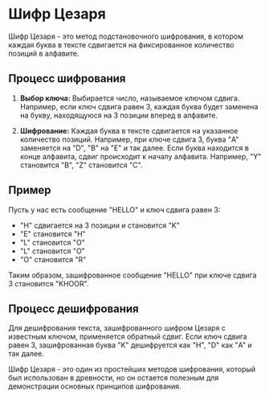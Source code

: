 # Шифр Цезаря

Шифр Цезаря - это метод подстановочного шифрования, в котором каждая буква в тексте сдвигается на фиксированное количество позиций в алфавите.

## Процесс шифрования

1. **Выбор ключа:** Выбирается число, называемое ключом сдвига. Например, если ключ сдвига равен 3, каждая буква будет заменена на букву, находящуюся на 3 позиции вперед в алфавите.

2. **Шифрование:** Каждая буква в тексте сдвигается на указанное количество позиций. Например, при ключе сдвига 3, буква "A" заменяется на "D", "B" на "E" и так далее. Если буква находится в конце алфавита, сдвиг происходит к началу алфавита. Например, "Y" становится "B", "Z" становится "C".

## Пример

Пусть у нас есть сообщение "HELLO" и ключ сдвига равен 3:

- "H" сдвигается на 3 позиции и становится "K"
- "E" становится "H"
- "L" становится "O"
- "L" становится "O"
- "O" становится "R"

Таким образом, зашифрованное сообщение "HELLO" при ключе сдвига 3 становится "KHOOR".

## Процесс дешифрования

Для дешифрования текста, зашифрованного шифром Цезаря с известным ключом, применяется обратный сдвиг. Если ключ сдвига равен 3, зашифрованная буква "K" дешифруется как "H", "D" как "A" и так далее.

Шифр Цезаря - это один из простейших методов шифрования, который был использован в древности, но он остается полезным для демонстрации основных принципов шифрования.
